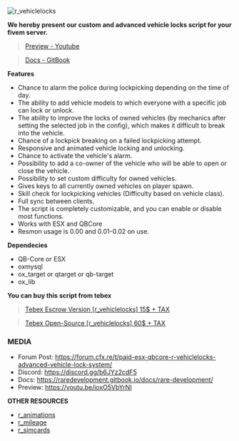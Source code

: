 ![r_vehiclelocks](https://user-images.githubusercontent.com/80534501/235448582-94896c15-37ba-44ff-a96f-b7b006126ba2.png)


**We hereby present our custom and advanced vehicle locks script for your fivem server.**

> [Preview - Youtube](https://youtu.be/ioxO5VbYrNI)

> [Docs - GitBook ](https://raredevelopment.gitbook.io/docs/rare-development/home)

**Features**

* Chance to alarm the police during lockpicking depending on the time of day.
* The ability to add vehicle models to which everyone with a specific job can lock or unlock.
* The ability to improve the locks of owned vehicles (by mechanics after setting the selected job in the config), which makes it difficult to break into the vehicle.
* Chance of a lockpick breaking on a failed lockpicking attempt.
* Responsive and animated vehicle locking and unlocking.
* Chance to activate the vehicle's alarm.
* Possibility to add a co-owner of the vehicle who will be able to open or close the vehicle.
* Possibility to set custom difficulty for owned vehicles.
* Gives keys to all currently owned vehicles on player spawn.
* Skill check for lockpicking vehicles (Difficulty based on vehicle class).
* Full sync between clients.
* The script is completely customizable, and you can enable or disable most functions.
* Works with ESX and QBCore
* Resmon usage is 0.00 and 0.01-0.02 on use.

**Dependecies**

* QB-Core or ESX
* oxmysql
* ox_target or qtarget or qb-target
* ox_lib

**You can buy this script from tebex**

> [Tebex Escrow Version [r_vehiclelocks] 15$ + TAX ](https://raredevelopment.tebex.io/category/scripts)

> [Tebex Open-Source [r_vehiclelocks] 60$ + TAX ](https://raredevelopment.tebex.io/category/opensource)


### MEDIA
- Forum Post: https://forum.cfx.re/t/paid-esx-qbcore-r-vehiclelocks-advanced-vehicle-lock-system/
- Discord: https://discord.gg/b6JYz2cdF5
- Docs: https://raredevelopment.gitbook.io/docs/rare-development/
- Preview: https://youtu.be/ioxO5VbYrNI

**OTHER RESOURCES**

* [r_animations](https://github.com/requestrip/fivem-animations)
* [r_mileage](https://github.com/requestrip/fivem-mileage)
* [r_simcards](https://github.com/requestrip/r_simcards)
